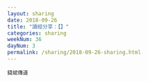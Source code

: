 ```yaml
---
layout: sharing
date: 2018-09-26
title: "讀經分享：【】"
categories: sharing
weekNum: 36
dayNum: 3
permalink: /sharing/2018-09-26-sharing.html
---
```


`錢斌傳道`
